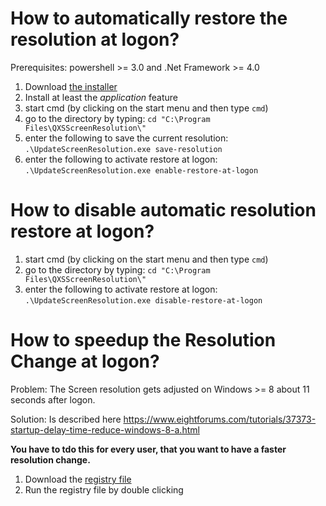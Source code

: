 # How to automatically restore the resolution at logon?

Prerequisites: powershell >= 3.0 and .Net Framework >= 4.0

 1. Download [the installer](https://github.com/qxsch/ScreenResolution/raw/master/Binary/ScreenResolutionSetup.msi)
 2. Install at least the *application* feature
 3. start cmd (by clicking on the start menu and then type ```cmd```)
 4. go to the directory by typing: ```cd "C:\Program Files\QXSScreenResolution\"```
 5. enter the following to save the current resolution: ```.\UpdateScreenResolution.exe save-resolution```
 6. enter the following to activate restore at logon:  ```.\UpdateScreenResolution.exe enable-restore-at-logon```
 
 

# How to disable automatic resolution restore at logon?
 1. start cmd (by clicking on the start menu and then type ```cmd```)
 2. go to the directory by typing: ```cd "C:\Program Files\QXSScreenResolution\"```
 3. enter the following to activate restore at logon:  ```.\UpdateScreenResolution.exe disable-restore-at-logon```



# How to speedup the Resolution Change at logon?
Problem: The Screen resolution gets adjusted on Windows >= 8  about 11 seconds after logon.

Solution: Is described here https://www.eightforums.com/tutorials/37373-startup-delay-time-reduce-windows-8-a.html

**You have to tdo this for every user, that you want to have a faster resolution change.**

 1. Download the [registry file](https://cdn.rawgit.com/qxsch/ScreenResolution/021f7b06/Binary/Windows_8_No_Startup_Delay.reg)
 2. Run the registry file by double clicking
